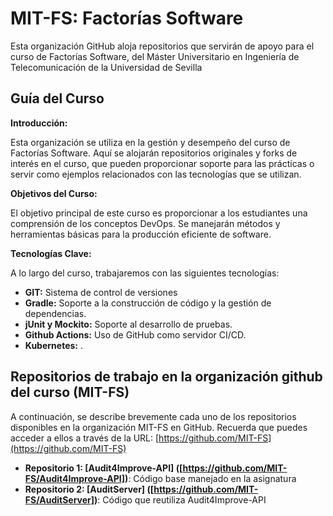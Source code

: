 # MIT-FS: Factorías Software

Esta organización GitHub aloja repositorios que servirán de apoyo para el curso de Factorías Software, del Máster Universitario en Ingeniería de Telecomunicación de la Universidad de Sevilla

## Guía del Curso

**Introducción:**

Esta organización se utiliza en la gestión y desempeño del curso de Factorías Software. Aquí se alojarán repositorios originales y forks de interés en el curso, que pueden proporcionar soporte para las prácticas o servir como ejemplos relacionados con las tecnologías que se utilizan. 

**Objetivos del Curso:**

El objetivo principal de este curso es proporcionar a los estudiantes una comprensión de los conceptos DevOps. Se manejarán métodos y herramientas básicas para la producción eficiente de software.

**Tecnologías Clave:**

A lo largo del curso, trabajaremos con las siguientes tecnologías:

* **GIT:** Sistema de control de versiones
* **Gradle:** Soporte a la construcción de código y la gestión de dependencias.  
* **jUnit y Mockito:** Soporte al desarrollo de pruebas.
* **Github Actions:** Uso de GitHub como servidor CI/CD.
* **Kubernetes:** .



## Repositorios de trabajo en la organización github del curso (MIT-FS)

A continuación, se describe brevemente cada uno de los repositorios disponibles en la organización MIT-FS en GitHub.  Recuerda que puedes acceder a ellos a través de la URL: [https://github.com/MIT-FS](https://github.com/MIT-FS)

* **Repositorio 1: [Audit4Improve-API] ([https://github.com/MIT-FS/Audit4Improve-API])**: Código base manejado en la asignatura
* **Repositorio 2: [AuditServer] ([https://github.com/MIT-FS/AuditServer])**: Código que reutiliza Audit4Improve-API
